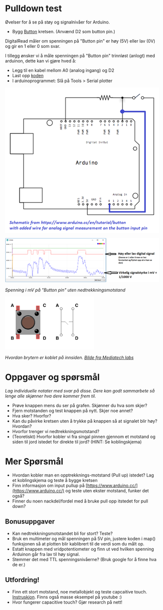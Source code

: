 # Pulldown test

Øvelser for å se på støy og signalnivåer for Arduino.

* Bygg [Button](https://www.arduino.cc/en/tutorial/button) kretsen. (Anvænd D2 som button pin.)

DigitalRead måler om spenningen på "Button pin" er høy (5V) eller lav (0V) og gir en 1 eller 0 som svar.

I tillegg ønsker vi å måle spenningen på "Button pin" trinnløst (anlogt) med arduinon, dette kan vi gjøre hved å:

* Legg til en kabel mellom A0 (analog ingang) og D2
* Last opp [koden](pulldown/pulldown.ino)
* I arduinoprogrammet: Slå på Tools > Serial plotter

![](button_schem_plus_analog.png)

![](plotter_mV.PNG)

*Spenning i mV på "Button pin" uten nedtrekkningsmotstand*

![](button.png)

*Hvordan brytern er koblet på innsiden. [Bilde fra Mediatech labs](https://docs.labs.mediatek.com/resource/linkit7697-arduino/en/tutorial/smd-buttons)*

# Oppgaver og spørsmål

*Lag individuelle notater med svar på disse. Dere kan godt sammarbete så lenge alle skjønner hva dere kommer frem til.*

* Prøve knappen mens du ser på grafen. Skjønner du hva som skjer?
* Fjern motstanden og test knappen på nytt. Skjer noe annet?
* Hva sker? Hvorfor?
* Kan du påvirke kretsen uten å trykke på knappen så at signalet blir høy? Hvordan?
* Hvorfor trenger vi nedtrekkningsmotstand?
* (Teoretiskt) Hvorfor kobler vi fra singal pinnen gjennom et motstand og siden til jord istedet for direkte til jord? (HINT: Se koblingskjema) 

# Mer Spørsmål
* Hvordan kobler man en opptrekknings-motstand (Pull up) istedet? Lag et koblingskjema og teste å bygge kretsen
* Finn informasjon om input pullup på [https://www.arduino.cc/](https://www.arduino.cc/) og teste uten ekster motstand, funker det også?
* Finner du noen nackdel/fordel med å bruke pull opp itstedet for pull down?

## Bonusuppgaver
* Kan nedtrekkningsmotstandet bli for stort? Teste?
* Bruk en multimeter og mål spenningen på 5V pin, justere koden i map() funksjonen så at plotten blir kablibrert til de verdi som du målt op.
* Estatt knappen med vridpotentiometer og finn ut ved hvilken spenning Arduinon går fra lav til høy signal. 
* Stemmer det med TTL spenningsnivåerne? (Bruk google for å finne hva de er.) 

## Utfordring!
* Finn ett stort motstand, noe metallobjekt og teste capcaitive touch. [Instruskjon](https://playground.arduino.cc/Main/CapacitiveSensor/). Finns også masse eksempel på youtube :)
* Hvor fungerer capacitive touch? Gjør research på nett! 
